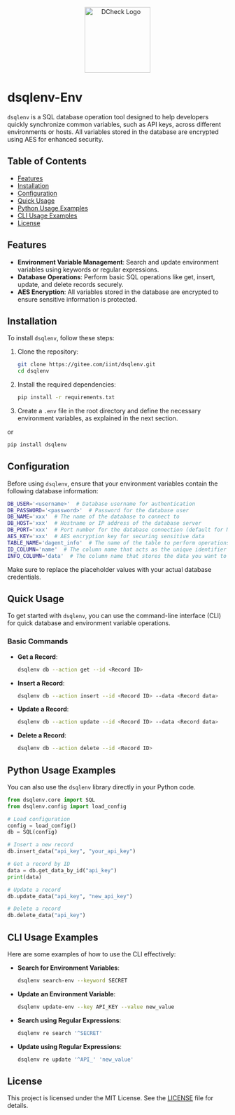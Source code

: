 <p align="center">
  <img src="dsql.png" alt="DCheck Logo" width="150">
</p>

# dsqlenv-Env

`dsqlenv` is a SQL database operation tool designed to help developers quickly synchronize common variables, such as API keys, across different environments or hosts. All variables stored in the database are encrypted using AES for enhanced security.

## Table of Contents

- [Features](#features)
- [Installation](#installation)
- [Configuration](#configuration)
- [Quick Usage](#quick-usage)
- [Python Usage Examples](#python-usage-examples)
- [CLI Usage Examples](#cli-usage-examples)
- [License](#license)

## Features

- **Environment Variable Management**: Search and update environment variables using keywords or regular expressions.
- **Database Operations**: Perform basic SQL operations like get, insert, update, and delete records securely.
- **AES Encryption**: All variables stored in the database are encrypted to ensure sensitive information is protected.

## Installation

To install `dsqlenv`, follow these steps:

1. Clone the repository:
   ```bash
   git clone https://gitee.com/iint/dsqlenv.git
   cd dsqlenv
   ```

2. Install the required dependencies:
   ```bash
   pip install -r requirements.txt
   ```

3. Create a `.env` file in the root directory and define the necessary environment variables, as explained in the next section.

or 

```bash
pip install dsqlenv
```

## Configuration

Before using `dsqlenv`, ensure that your environment variables contain the following database information:

```bash
DB_USER='<username>'  # Database username for authentication
DB_PASSWORD='<password>'  # Password for the database user
DB_NAME='xxx'  # The name of the database to connect to
DB_HOST='xxx'  # Hostname or IP address of the database server
DB_PORT='xxx'  # Port number for the database connection (default for MySQL is 3306)
AES_KEY='xxx'  # AES encryption key for securing sensitive data
TABLE_NAME='dagent_info'  # The name of the table to perform operations on
ID_COLUMN='name'  # The column name that acts as the unique identifier for records
INFO_COLUMN='data'  # The column name that stores the data you want to retrieve or update
```

Make sure to replace the placeholder values with your actual database credentials.

## Quick Usage

To get started with `dsqlenv`, you can use the command-line interface (CLI) for quick database and environment variable operations.

### Basic Commands

- **Get a Record**:
  ```bash
  dsqlenv db --action get --id <Record ID>
  ```

- **Insert a Record**:
  ```bash
  dsqlenv db --action insert --id <Record ID> --data <Record data>
  ```

- **Update a Record**:
  ```bash
  dsqlenv db --action update --id <Record ID> --data <Record data>
  ```

- **Delete a Record**:
  ```bash
  dsqlenv db --action delete --id <Record ID>
  ```

## Python Usage Examples

You can also use the `dsqlenv` library directly in your Python code.

```python
from dsqlenv.core import SQL
from dsqlenv.config import load_config

# Load configuration
config = load_config()
db = SQL(config)

# Insert a new record
db.insert_data("api_key", "your_api_key")

# Get a record by ID
data = db.get_data_by_id("api_key")
print(data)

# Update a record
db.update_data("api_key", "new_api_key")

# Delete a record
db.delete_data("api_key")
```

## CLI Usage Examples

Here are some examples of how to use the CLI effectively:

- **Search for Environment Variables**:
  ```bash
  dsqlenv search-env --keyword SECRET
  ```

- **Update an Environment Variable**:
  ```bash
  dsqlenv update-env --key API_KEY --value new_value
  ```

- **Search using Regular Expressions**:
  ```bash
  dsqlenv re search '^SECRET'
  ```

- **Update using Regular Expressions**:
  ```bash
  dsqlenv re update '^API_' 'new_value'
  ```

## License

This project is licensed under the MIT License. See the [LICENSE](LICENSE) file for details.
